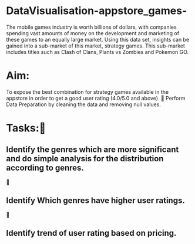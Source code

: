 # DataVisualisation-appstore_games-

The mobile games industry is worth billions of dollars, with companies spending vast amounts of money on the development and marketing of these games to an equally large market. Using this data set, insights can be gained into a sub-market of this market, strategy games. This sub-market includes titles such as Clash of Clans, Plants vs Zombies and Pokemon GO.

 # Aim: 
To expose the best combination for strategy games available in the appstore in order to get a good user rating (4.0/5.0 and above) 

Perform Data Preparation by cleaning the data and removing null values. 


# Tasks:
  
  ## Identify the genres which are more significant and do simple analysis for the distribution according to genres.

  ## Identify Which genres have higher user ratings. 

  ## Identify trend of user rating based on pricing.
